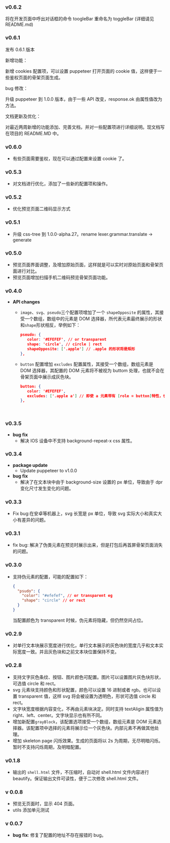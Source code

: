 ### v0.6.2

将在开发页面中呼出对话框的命令 toogleBar 重命名为 toggleBar (详细请见 README.md)

### v0.6.1

发布 0.6.1 版本

新增功能：

新增 cookies 配置项，可以设置 puppeteer 打开页面的 cookie 值，这样便于一些鉴权页面的骨架页面生成。

bug 修改：

升级 puppeteer 到 1.0.0 版本，由于一些 API 改变，response.ok 由属性值改为方法。

文档更新及优化：

对最近两周新增的功能添加、完善文档，并对一些配置项进行详细说明。现文档写在项目的 README.MD 中。

### v0.6.0

- 有些页面需要鉴权，现在可以通过配置来设置 cookie 了。

### v0.5.3

- 对文档进行优化，添加了一些新的配置项和操作。

### v0.5.2

- 优化预览页面二维码显示方式

### v0.5.1

- 升级 css-tree 到 1.0.0-alpha.27。rename lexer.grammar.translate -> generate

### v0.5.0

- 预览页面界面调整，及增加原始页面，这样就是可以实时对原始页面和骨架页面进行对比。
- 预览页面增加扫描手机二维码预览骨架页面功能。

### v0.4.0

- **API changes**

  - `image`、`svg`、`pseudo`三个配置项增加了一个 `shapeOpposite` 的属性，其接受一个数组，数组中的元素是 DOM 选择器，所代表元素最终展示的形状和`shape`形状相反，举例如下：

    ```json
    pseudo: {
       color: '#EFEFEF', // or transparent
       shape: 'circle', // circle | rect
       shapeOpposite: ['.apple'] // .apple 的形状将是矩形
    },
    ```

  - `button` 配置增加 `excludes` 配置属性，其接受一个数组，数组元素是 DOM 选择器，其配置的 DOM 元素将不被视为 buttom 处理，也就不会在骨架页面中展示成灰色块。

    ```json
    button: {
       color: '#EFEFEF',
       excludes: ['.apple a'] // 即使 a 元素带有 [role = button]特性，也不被视为 button
    },
    ```

    ​

### v0.3.5

- **bug fix**
  - 解决 IOS 设备中不支持 background-repeat-x css 属性。

### v0.3.4

- **package update**
  - Update puppeteer to v1.0.0
- **bug fix**
  - 解决了在文本块中由于 background-size 设置的 px 单位，导致由于 dpr 变化尺寸发生变化的问题。

### v0.3.3

- Fix bug:在安卓等机器上，svg 长宽是 px 单位，导致 svg 实际大小和真实大小有差异的问题。

### v0.3.1

- fix bug: 解决了伪类元素在预览时展示出来，但是打包后再首屏骨架页面消失的问题。

### v0.3.0

- 支持伪元素的配置，可能的配置如下：

  ```json
  {
    "psudo": {
      "color": "#efefef", // or transparent eg
      "shape": "circle" // or rect
    }
  }
  ```

  当配置颜色为 transparent 时候，伪元素将隐藏，但仍然空间占位。

### v0.2.9

- 对单行文本块展示宽度进行优化，单行文本展示的灰色块的宽度几乎和文本实际宽度一致。并且灰色块和之前文本块位置保持不变。

### v0.2.8

- 支持文字灰色条纹、按钮、图片颜色可配置。图片可以设置图片灰色块形状，可选值 circle 和 rect。
- svg 元素块支持颜色和形状配置，颜色可以设置 16 进制或者 rgb。也可以设置 transparent 值，这样 svg 将会被设置为透明色，形状可选值 circle 和 rect。
- 文字块宽度根据内容变化，不再由元素块决定。同时支持 textAligin 属性值为 right、left、center。文字块显示也有所不同。
- 增加新配置`grayBlock`，该配置选项接受一个数组，数组元素是 DOM 元素选择器。该配置项中选择的元素将展示位一个灰色块。内部元素不再做其他处理。
- 增加 skeleton page 闪烁效果。生成的页面将以 2s 为周期，无尽明暗闪烁。暂时不支持闪烁周期，及明暗配置。

### v0.1.8

- 输出的 `shell.html` 文件，不压缩时，自动对 shell.html 文件内容进行 beautify。保证输出文件可读性，便于二次修改 shell.html 文件。

### v 0.0.8

- 预览无页面时，显示 404 页面。
- utils 添加单元测试

### v 0.0.7

- **bug fix**: 修复了配置的地址不存在报错的 bug。
